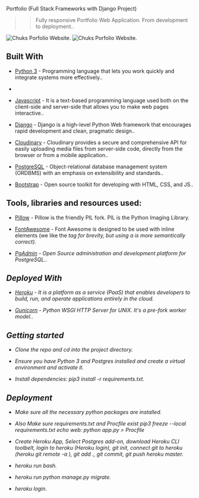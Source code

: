 Portfolio (Full Stack Frameworks with Django Project)

> > Fully responsive Portfolio Web Application. From development to deployment..

<img src="https://res.cloudinary.com/chuksmbanaso/image/upload/v1653540363/media/Screenshot_159_vpi3cz.png" title="Chuks Portfolio" alt="Chuks Porfolio Website">.
<img src="https://res.cloudinary.com/chuksmbanaso/image/upload/v1653540371/media/Screenshot_162_kmmg9b.png" title="Chuks Portfolio" alt="Chuks Porfolio Website">.

## Built With

- [Python 3](https://www.python.org/) - Programming language that lets you work quickly and integrate systems more effectively..
- 
- [Javascript](https://www.javascript.com) - It is a text-based programming language used both on the client-side and server-side that allows you to make web pages interactive..

- [Django](https://www.djangoproject.com/) - Django is a high-level Python Web framework that encourages rapid development and clean, pragmatic design..

- [Cloudinary](https://cloudinary.com/) - Cloudinary provides a secure and comprehensive API for easily uploading media files from server-side code, directly from the browser or from a mobile application..

- [PostgreSQL](https://www.postgresql.org/) - Object-relational database management system (ORDBMS) with an emphasis on extensibility and standards..

- [Bootstrap](https://getbootstrap.com/) - Open source toolkit for developing with HTML, CSS, and JS..


## Tools, libraries and resources used:

- [Pillow](https://pillow.readthedocs.io/en/5.3.x/) - Pillow is the friendly PIL fork. PIL is the Python Imaging Library.

- [FontAwesome](https://fontawesome.com/) -  Font Awesome is designed to be used with inline elements (we like the <i> tag for brevity, but using a <span> is more semantically correct).

- [PgAdmin](https://www.pgadmin.org/) - Open Source administration and development platform for PostgreSQL..

## Deployed With

- [Heroku](https://www.heroku.com/) - It is a platform as a service (PaaS) that enables developers to build, run, and operate applications entirely in the cloud.

- [Gunicorn](https://gunicorn.org/) - Python WSGI HTTP Server for UNIX. It's a pre-fork worker model..

## Getting started

- Clone the repo and cd into the project directory.

- Ensure you have Python 3 and Postgres installed and create a virtual environment and activate it.

- Install dependencies: pip3 install -r requirements.txt.

## Deployment

- Make sure all the necessary python packages are installed.

- Also Make sure requirements.txt and Procfile exist pip3 freeze --local requirements.txt echo web: python app.py > Procfile

- Create Heroku App, Select Postgres add-on, download Heroku CLI toolbelt, login to heroku (Heroku login), git init, connect git to heroku (heroku git remote -a ), git add ., git commit, git push heroku master.

- heroku run bash.

- heroku run python manage.py migrate.

- heroku login.
